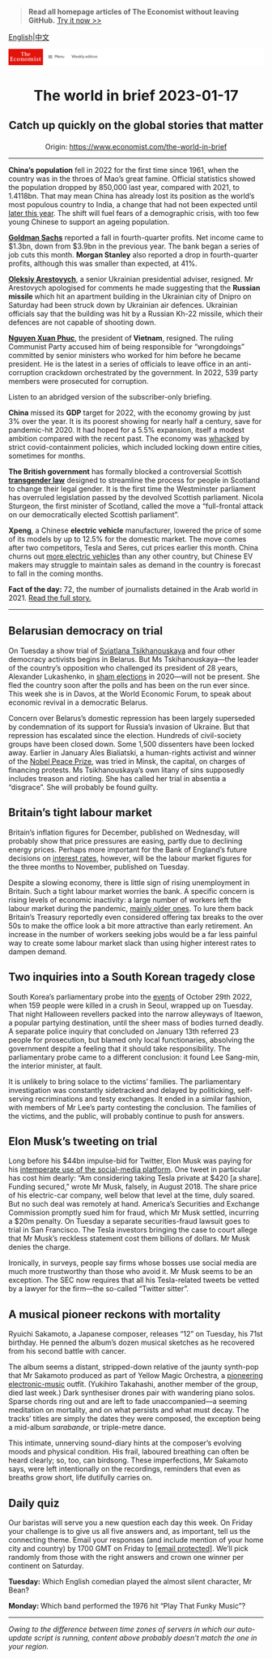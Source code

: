 > **Read all homepage articles of The Economist without leaving GitHub.** [Try it now >>](https://arielherself.github.io/te)

[English](https://github.com/arielherself/espresso/blob/main/README.md)|[中文](https://github-com.translate.goog/arielherself/espresso/blob/main/README.md?_x_tr_sl=en&_x_tr_tl=zh-CN&_x_tr_hl=zh-CN&_x_tr_pto=wapp)



![The Economist](menubar.png)

# <p align="center">The world in brief 2023-01-17</p>

## <p align="center">Catch up quickly on the global stories that matter</p>

<p align="center">Origin: <a href="https://www.economist.com/the-world-in-brief">https://www.economist.com/the-world-in-brief</a><hr>

<strong>China’s population</strong> fell in 2022 for the first time since 1961, when the country was in the throes of Mao’s great famine. Official statistics showed the population dropped by 850,000 last year, compared with 2021, to 1.4118bn. That may mean China has already lost its position as the world’s most populous country to India, a change that had not been expected until [later this year](https://www.economist.com/the-world-ahead/2022/11/14/india-will-become-the-worlds-most-populous-country-in-2023). The shift will fuel fears of a demographic crisis, with too few young Chinese to support an ageing population.

[<strong>Goldman Sachs</strong>](https://www.economist.com/finance-and-economics/2022/10/18/goldman-sachss-disastrous-main-street-gamble) reported a fall in fourth-quarter profits. Net income came to $1.3bn, down from $3.9bn in the previous year. The bank began a series of job cuts this month. <strong>Morgan Stanley</strong> also reported a drop in fourth-quarter profits, although this was smaller than expected, at 41%.

[<strong>Oleksiy Arestovych</strong>](https://www.economist.com/europe/2022/04/25/an-interview-with-oleksiy-arestovych-military-adviser-to-ukraines-presidency), a senior Ukrainian presidential adviser, resigned. Mr Arestovych apologised for comments he made suggesting that the <strong>Russian missile </strong>which hit an apartment building in the Ukrainian city of Dnipro on Saturday had been struck down by Ukrainian air defences. Ukrainian officials say that the building was hit by a Russian Kh-22 missile, which their defences are not capable of shooting down. 

[<strong>Nguyen Xuan Phuc</strong>](https://www.economist.com/asia/2021/02/04/the-surprising-choice-to-lead-vietnams-communist-party), the president of<strong> Vietnam</strong>, resigned. The ruling Communist Party accused him of being responsible for “wrongdoings” committed by senior ministers who worked for him before he became president. He is the latest in a series of officials to leave office in an anti-corruption crackdown orchestrated by the government. In 2022, 539 party members were prosecuted for corruption.

Listen to an abridged version of the subscriber-only briefing.

<strong>China</strong> missed its <strong>GDP</strong> target for 2022, with the economy growing by just 3% over the year. It is its poorest showing for nearly half a century, save for pandemic-hit 2020. It had hoped for a 5.5% expansion, itself a modest ambition compared with the recent past. The economy was [whacked](https://www.economist.com/finance-and-economics/2022/12/20/chinas-leaders-ponder-an-economy-without-lockdowns-or-crackdowns) by strict covid-containment policies, which included locking down entire cities, sometimes for months.

<strong>The British government</strong> has formally blocked a controversial Scottish [<strong>transgender law</strong>](https://www.economist.com/britain/2023/01/05/scotlands-new-gender-reform-law-presents-rishi-sunak-with-a-dilemma) designed to streamline the process for people in Scotland to change their legal gender. It is the first time the Westminster parliament has overruled legislation passed by the devolved Scottish parliament. Nicola Sturgeon, the first minister of Scotland, called the move a “full-frontal attack on our democratically elected Scottish parliament”.

<strong>Xpeng</strong>, a Chinese <strong>electric vehicle</strong> manufacturer, lowered the price of some of its models by up to 12.5% for the domestic market. The move comes after two competitors, Tesla and Seres, cut prices earlier this month. China churns out [more electric vehicles](https://www.economist.com/business/2022/10/13/chinese-marques-try-to-make-inroads-into-western-markets) than any other country, but Chinese EV makers may struggle to maintain sales as demand in the country is forecast to fall in the coming months.

<strong>Fact of the day:</strong> 72, the number of journalists detained in the Arab world in 2021. [Read the full story.](https://www.economist.com/middle-east-and-africa/2023/01/13/the-arab-worlds-rulers-have-turned-journalists-into-courtiers)

----------

## Belarusian democracy on trial

On Tuesday a show trial of [Sviatlana Tsikhanouskaya](https://www.economist.com/by-invitation/2022/04/02/sviatlana-tsikhanouskaya-argues-that-europe-will-be-safer-if-belarus-is-free) and four other democracy activists begins in Belarus. But Ms Tskihanouskaya—the leader of the country’s opposition who challenged its president of 28 years, Alexander Lukashenko, in [sham elections](https://www.economist.com/leaders/2020/08/13/belaruss-election-was-a-sham-the-wests-response-has-been-feeble) in 2020—will not be present. She fled the country soon after the polls and has been on the run ever since. This week she is in Davos, at the World Economic Forum, to speak about economic revival in a democratic Belarus.

Concern over Belarus’s domestic repression has been largely superseded by condemnation of its support for Russia’s invasion of Ukraine. But that repression has escalated since the election. Hundreds of civil-society groups have been closed down. Some 1,500 dissenters have been locked away. Earlier in January Ales Bialiatski, a human-rights activist and winner of the [Nobel Peace Prize](https://www.economist.com/europe/2022/10/07/the-nobel-peace-prize-recognises-human-rights-groups-that-spoke-truth-to-putinism), was tried in Minsk, the capital, on charges of financing protests. Ms Tsikhanouskaya’s own litany of sins supposedly includes treason and rioting. She has called her trial in absentia a “disgrace”. She will probably be found guilty.

## Britain’s tight labour market

Britain’s inflation figures for December, published on Wednesday, will probably show that price pressures are easing, partly due to declining energy prices. Perhaps more important for the Bank of England’s future decisions on [interest rates](https://www.economist.com/briefing/2022/12/08/rising-interest-rates-and-inflation-have-upended-investing), however, will be the labour market figures for the three months to November, published on Tuesday. 

Despite a slowing economy, there is little sign of rising unemployment in Britain. Such a tight labour market worries the bank. A specific concern is rising levels of economic inactivity: a large number of workers left the labour market during the pandemic, [mainly older ones](https://www.economist.com/britain/2022/10/27/where-did-all-britains-50-somethings-go). To lure them back Britain’s Treasury reportedly even considered offering tax breaks to the over 50s to make the office look a bit more attractive than early retirement. An increase in the number of workers seeking jobs would be a far less painful way to create some labour market slack than using higher interest rates to dampen demand.

## Two inquiries into a South Korean tragedy close

South Korea’s parliamentary probe into the [events](https://www.economist.com/asia/2022/11/03/when-a-disaster-shakes-a-country-political-leaders-face-peril) of October 29th 2022, when 159 people were killed in a crush in Seoul, wrapped up on Tuesday. That night Halloween revellers packed into the narrow alleyways of Itaewon, a popular partying destination, until the sheer mass of bodies turned deadly. A separate police inquiry that concluded on January 13th referred 23 people for prosecution, but blamed only local functionaries, absolving the government despite a feeling that it should take responsibility. The parliamentary probe came to a different conclusion: it found Lee Sang-min, the interior minister, at fault.

It is unlikely to bring solace to the victims’ families. The parliamentary investigation was constantly sidetracked and delayed by politicking, self-serving recriminations and testy exchanges. It ended in a similar fashion, with members of Mr Lee’s party contesting the conclusion. The families of the victims, and the public, will probably continue to push for answers.

## Elon Musk’s tweeting on trial

Long before his $44bn impulse-bid for Twitter, Elon Musk was paying for his [intemperate use of the social-media platform](https://www.economist.com/leaders/2022/12/19/elon-musks-44bn-education-on-free-speech). One tweet in particular has cost him dearly: “Am considering taking Tesla private at $420 [a share]. Funding secured,” wrote Mr Musk, falsely, in August 2018. The share price of his electric-car company, well below that level at the time, duly soared. But no such deal was remotely at hand. America’s Securities and Exchange Commission promptly sued him for fraud, which Mr Musk settled, incurring a $20m penalty. On Tuesday a separate securities-fraud lawsuit goes to trial in San Francisco. The Tesla investors bringing the case to court allege that Mr Musk’s reckless statement cost them billions of dollars. Mr Musk denies the charge.

Ironically, in surveys, people say firms whose bosses use social media are much more trustworthy than those who avoid it. Mr Musk seems to be an exception. The SEC now requires that all his Tesla-related tweets be vetted by a lawyer for the firm—the so-called “Twitter sitter”.

## A musical pioneer reckons with mortality

Ryuichi Sakamoto, a Japanese composer, releases “12” on Tuesday, his 71st birthday. He penned the album’s dozen musical sketches as he recovered from his second battle with cancer.

The album seems a distant, stripped-down relative of the jaunty synth-pop that Mr Sakamoto produced as part of Yellow Magic Orchestra, a [pioneering electronic-music](https://www.economist.com/1843/2019/04/18/make-brexit-bearablewith-japanese-ambient-music) outfit. (Yukihiro Takahashi, another member of the group, died last week.) Dark synthesiser drones pair with wandering piano solos. Sparse chords ring out and are left to fade unaccompanied—a seeming meditation on mortality, and on what persists and what must decay. The tracks’ titles are simply the dates they were composed, the exception being a mid-album <em>sarabande</em>, or triple-metre dance.

This intimate, unnerving sound-diary hints at the composer’s evolving moods and physical condition. His frail, laboured breathing can often be heard clearly; so, too, can birdsong. These imperfections, Mr Sakamoto says, were left intentionally on the recordings, reminders that even as breaths grow short, life dutifully carries on. 

## Daily quiz

Our baristas will serve you a new question each day this week. On Friday your challenge is to give us all five answers and, as important, tell us the connecting theme. Email your responses (and include mention of your home city and country) by 1700 GMT on Friday to [<span class="__cf_email__" data-cfemail="0f5e7a66754a7c7f7d6a7c7c604f6a6c60616062667c7b216c6062">[email&#160;protected]</span>](https://mail.google.com/mail/?view=cm&amp;fs=1&amp;tf=1&amp;to=QuizEspresso@economist.com). We’ll pick randomly from those with the right answers and crown one winner per continent on Saturday.

<strong>Tuesday:</strong> Which English comedian played the almost silent character, Mr Bean?  


<strong>Monday: </strong>Which band performed the 1976 hit “Play That Funky Music”?

----------

*Owing to the difference between time zones of servers in which our auto-update script is running, content above probably doesn't match the one in your region.*
